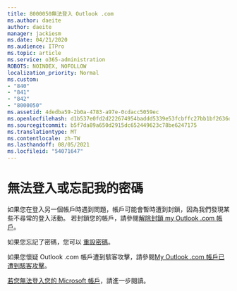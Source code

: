 ```yaml
---
title: 8000050無法登入 Outlook .com
ms.author: daeite
author: daeite
manager: jackiesm
ms.date: 04/21/2020
ms.audience: ITPro
ms.topic: article
ms.service: o365-administration
ROBOTS: NOINDEX, NOFOLLOW
localization_priority: Normal
ms.custom:
- "840"
- "841"
- "842"
- "8000050"
ms.assetid: 4dedba59-2b0a-4783-a97e-0cdacc5059ec
ms.openlocfilehash: d1b537e0fd2d222674954baddd5339e53fcbffc27bb1bf2636d93895137f320b
ms.sourcegitcommit: b5f7da89a650d2915dc652449623c78be6247175
ms.translationtype: MT
ms.contentlocale: zh-TW
ms.lasthandoff: 08/05/2021
ms.locfileid: "54071647"
---
```

# <a name="i-cant-sign-in-or-forgot-my-password"></a>無法登入或忘記我的密碼

如果您在登入另一個帳戶時遇到問題，帳戶可能會暫時遭到封鎖，因為我們發現某些不尋常的登入活動。 若封鎖您的帳戶，請參閱[解除封鎖 my Outlook .com 帳戶](https://support.office.com/article/f4ad2701-d166-4d8b-8a6a-9af2a1f8a4c4?wt.mc_id=Office_Outlook_com_Alchemy)。
  
如果您忘記了密碼，您可以 [重設密碼](https://go.microsoft.com/fwlink/p/?linkid=841909)。
  
如果您懷疑 Outlook .com 帳戶遭到駭客攻擊，請參閱[My Outlook .com 帳戶已遭到駭客攻擊](https://support.office.com/article/35993ac5-ac2f-494e-aacb-5232dda453d8?wt.mc_id=Office_Outlook_com_Alchemy)。
  
[若您無法登入您的 Microsoft 帳戶](https://go.microsoft.com/fwlink/p/?linkid=842227)，請進一步閱讀。
  